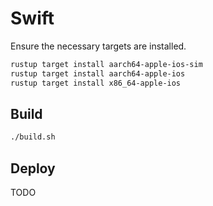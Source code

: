 # Swift

Ensure the necessary targets are installed.

```bash
rustup target install aarch64-apple-ios-sim
rustup target install aarch64-apple-ios
rustup target install x86_64-apple-ios
```

## Build

```bash
./build.sh
```

## Deploy

TODO
